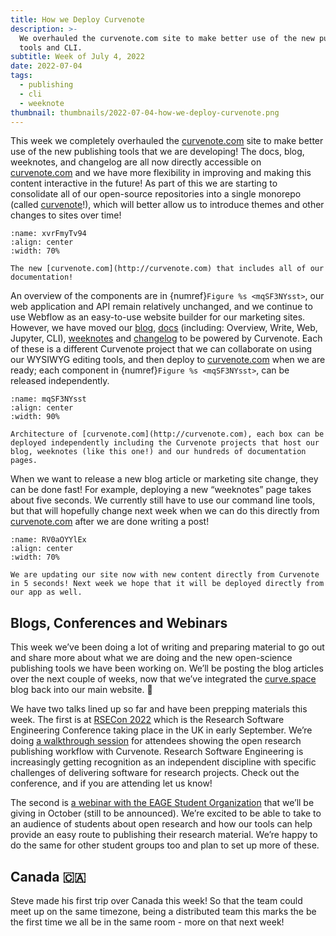 ```yaml
---
title: How we Deploy Curvenote
description: >-
  We overhauled the curvenote.com site to make better use of the new publishing
  tools and CLI.
subtitle: Week of July 4, 2022
date: 2022-07-04
tags:
  - publishing
  - cli
  - weeknote
thumbnail: thumbnails/2022-07-04-how-we-deploy-curvenote.png
---
```


This week we completely overhauled the [curvenote.com](http://curvenote.com) site to make better use of the new publishing tools that we are developing! The docs, blog, weeknotes, and changelog are all now directly accessible on [curvenote.com](http://curvenote.com) and we have more flexibility in improving and making this content interactive in the future! As part of this we are starting to consolidate all of our open-source repositories into a single monorepo (called [curvenote](https://github.com/curvenote/curvenote)!), which will better allow us to introduce themes and other changes to sites over time!

```{figure} images/GTGiJ4YqK38DEbx5hX9m-v2kffmUWdLXbZkIbuoK4-v1.png
:name: xvrFmyTv94
:align: center
:width: 70%

The new [curvenote.com](http://curvenote.com) that includes all of our documentation!
```

An overview of the components are in {numref}`Figure %s <mqSF3NYsst>`, our web application and API remain relatively unchanged, and we continue to use Webflow as an easy-to-use website builder for our marketing sites. However, we have moved our [blog](https://curvenote.com/blog), [docs](https://curvenote.com/docs) (including: Overview, Write, Web, Jupyter, CLI), [weeknotes](https://curvenote.com/weeknotes) and [changelog](https://curvenote.com/changelog) to be powered by Curvenote. Each of these is a different Curvenote project that we can collaborate on using our WYSIWYG editing tools, and then deploy to [curvenote.com](http://curvenote.com) when we are ready; each component in {numref}`Figure %s <mqSF3NYsst>`, can be released independently.

```{figure} images/GTGiJ4YqK38DEbx5hX9m-5mxSBvdNLninqFSpzahx-v1.png
:name: mqSF3NYsst
:align: center
:width: 90%

Architecture of [curvenote.com](http://curvenote.com), each box can be deployed independently including the Curvenote projects that host our blog, weeknotes (like this one!) and our hundreds of documentation pages.
```

When we want to release a new blog article or marketing site change, they can be done fast! For example, deploying a new “weeknotes” page takes about five seconds. We currently still have to use our command line tools, but that will hopefully change next week when we can do this directly from [curvenote.com](http://curvenote.com) after we are done writing a post!

```{figure} images/GTGiJ4YqK38DEbx5hX9m-lwzHgTp9RFpo9pwqV35h-v1.png
:name: RV0aOYYlEx
:align: center
:width: 70%

We are updating our site now with new content directly from Curvenote in 5 seconds! Next week we hope that it will be deployed directly from our app as well.
```

## Blogs, Conferences and Webinars

This week we’ve been doing a lot of writing and preparing material to go out and share more about what we are doing and the new open-science publishing tools we have been working on. We’ll be posting the blog articles over the next couple of weeks, now that we’ve integrated the [curve.space](http://curve.space) blog back into our main website. 🚀

We have two talks lined up so far and have been prepping materials this week. The first is at [RSECon 2022](https://rsecon2022.society-rse.org/) which is the Research Software Engineering Conference taking place in the UK in early September. We’re doing [a walkthrough session](https://virtual.oxfordabstracts.com/#/event/3101/submission/23) for attendees showing the open research publishing workflow with Curvenote. Research Software Engineering is increasingly getting recognition as an independent discipline with specific challenges of delivering software for research projects. Check out the conference, and if you are attending let us know!

The second is [a webinar with the EAGE Student Organization](https://eage.org/students/webinars/) that we’ll be giving in October (still to be announced). We’re excited to be able to take to an audience of students about open research and how our tools can help provide an easy route to publishing their research material. We’re happy to do the same for other student groups too and plan to set up more of these.

## Canada 🇨🇦

Steve made his first trip over Canada this week! So that the team could meet up on the same timezone, being a distributed team this marks the be the first time we all be in the same room - more on that next week!
